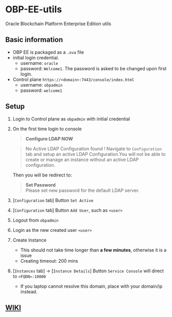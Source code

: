 # OBP-EE-utils
Oracle Blockchain Platform Enterprise Edition utils

## Basic information
- OBP EE is packaged as a `.ova` file
- initial login credential. 
  - username: `oracle`
  - password: `Welcome1`. The password is asked to be changed upon first login. 
- Control plane `https://<domain>:7443/console/index.html`
  - username: `obpadmin`
  - password: `welcome1`

## Setup
1. Login to Control plane as `obpadmin` with initial credential
1. On the first time login to console
    > **Configure LDAP NOW**

    > No Active LDAP Configuration found ! Navigate to `Configuration` tab and setup an active LDAP Configuration.You will not be able to create or manage an instance without an active LDAP configuration.
   
   Then you will be redirect to:
    > **Set Password**  
    > Please set new password for the default LDAP server.

1. [`Configuration` tab] Button `Set Active`
1. [`Configuration` tab] Button `Add User`, such as `<user>`
1. Logout from `obpadmin`
1. Login as the new created user `<user>`
1. Create Instance
     - This should not take time longer than **a few minutes**, otherwise it is a issue
     - Creating timeout: 200 mins 
1. [`Instances` tab] -> [`Instance Details`] Button `Service Console` will direct to `<FQDN>:10000`
     - If you laptop cannot resolve this domain, place with your domain/ip instead.

## [WIKI](https://github.com/davidkhala/OBP-EE-utils/wiki)

